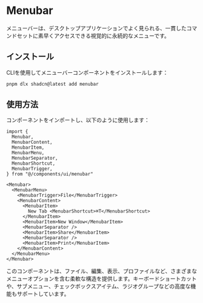 # Menubar

メニューバーは、デスクトップアプリケーションでよく見られる、一貫したコマンドセットに素早くアクセスできる視覚的に永続的なメニューです。

## インストール

CLIを使用してメニューバーコンポーネントをインストールします：

```bash
pnpm dlx shadcn@latest add menubar
```

## 使用方法

コンポーネントをインポートし、以下のように使用します：

```tsx
import {
  Menubar,
  MenubarContent,
  MenubarItem,
  MenubarMenu,
  MenubarSeparator,
  MenubarShortcut,
  MenubarTrigger,
} from "@/components/ui/menubar"

<Menubar>
  <MenubarMenu>
    <MenubarTrigger>File</MenubarTrigger>
    <MenubarContent>
      <MenubarItem>
        New Tab <MenubarShortcut>⌘T</MenubarShortcut>
      </MenubarItem>
      <MenubarItem>New Window</MenubarItem>
      <MenubarSeparator />
      <MenubarItem>Share</MenubarItem>
      <MenubarSeparator />
      <MenubarItem>Print</MenubarItem>
    </MenubarContent>
  </MenubarMenu>
</Menubar>
```

このコンポーネントは、ファイル、編集、表示、プロファイルなど、さまざまなメニューオプションを含む柔軟な構造を提供します。キーボードショートカットや、サブメニュー、チェックボックスアイテム、ラジオグループなどの高度な機能もサポートしています。
